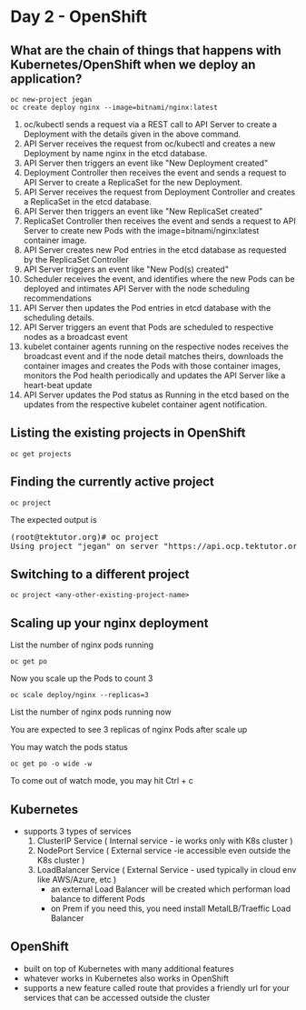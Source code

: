 # Day 2 - OpenShift

## What are the chain of things that happens with Kubernetes/OpenShift when we deploy an application?
```
oc new-project jegan
oc create deploy nginx --image=bitnami/nginx:latest
```

1. oc/kubectl sends a request via a REST call to API Server to create a Deployment with the details given in the above command.
2. API Server receives the request from oc/kubectl and creates a new Deployment by name nginx in the etcd database.
3. API Server then triggers an event like "New Deployment created"
4. Deployment Controller then receives the event and sends a request to API Server to create a ReplicaSet for the new Deployment.
5. API Server receives the request from Deployment Controller and creates a ReplicaSet in the etcd database.
6. API Server then triggers an event like "New ReplicaSet created"
7. ReplicaSet Controller then receives the event and sends a request to API Server to create new Pods with the image=bitnami/nginx:latest container image.
8. API Server creates new Pod entries in the etcd database as requested by the ReplicaSet Controller
9. API Server triggers an event like "New Pod(s) created"
10. Scheduler receives the event, and identifies where the new Pods can be deployed and intimates API Server with the node scheduling recommendations
11. API Server then updates the Pod entries in etcd database with the scheduling details.
12. API Server triggers an event that Pods are scheduled to respective nodes as a broadcast event
13. kubelet container agents running on the respective nodes receives the broadcast event and if the node detail matches theirs, downloads the container images and creates the Pods with those container images, monitors the Pod health periodically and updates the API Server like a heart-beat update
14. API Server updates the Pod status as Running in the etcd based on the updates from the respective kubelet container agent notification.

## Listing the existing projects in OpenShift
```
oc get projects
```

## Finding the currently active project
```
oc project
```
The expected output is
<pre>
(root@tektutor.org)# oc project
Using project "jegan" on server "https://api.ocp.tektutor.org:6443".
</pre>


## Switching to a different project
```
oc project <any-other-existing-project-name>
```

## Scaling up your nginx deployment

List the number of nginx pods running
```
oc get po
```

Now you scale up the Pods to count 3
```
oc scale deploy/nginx --replicas=3
```

List the number of nginx pods running now

You are expected to see 3 replicas of nginx Pods after scale up

You may watch the pods status
```
oc get po -o wide -w
```
To come out of watch mode, you may hit Ctrl + c


## Kubernetes
- supports 3 types of services
  1. ClusterIP Service ( Internal service - ie works only with K8s cluster )
  2. NodePort Service ( External service -ie accessible even outside the K8s cluster )
  3. LoadBalancer Service ( External Service - used typically in cloud env like AWS/Azure, etc )
      - an external Load Balancer will be created which performan load balance to different Pods
      - on Prem if you need this, you need install MetalLB/Traeffic Load Balancer

## OpenShift
- built on top of Kubernetes with many additional features
- whatever works in Kubernetes also works in OpenShift
- supports a new feature called route that provides a friendly url for your services that can be accessed outside the cluster
